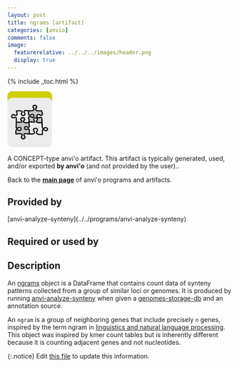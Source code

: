 ```yaml
---
layout: post
title: ngrams [artifact]
categories: [anvio]
comments: false
image:
  featurerelative: ../../../images/header.png
  display: true
---
```



{% include _toc.html %}


<img src="../../images/icons/CONCEPT.png" alt="CONCEPT" style="width:100px; border:none" />

A CONCEPT-type anvi'o artifact. This artifact is typically generated, used, and/or exported **by anvi'o** (and not provided by the user)..

Back to the **[main page](../../)** of anvi'o programs and artifacts.

## Provided by


<p style="text-align: left" markdown="1"><span class="artifact-p">[anvi-analyze-synteny](../../programs/anvi-analyze-synteny)</span></p>


## Required or used by

<p style="text-align: left" markdown="1"></p>

## Description

An <span class="artifact-n">[ngrams](/software/anvio/help/artifacts/ngrams)</span> object is a DataFrame that contains count data of synteny patterns collected from a group of similar loci or genomes. It is produced by running <span class="artifact-n">[anvi-analyze-synteny](/software/anvio/help/programs/anvi-analyze-synteny)</span> when given a <span class="artifact-n">[genomes-storage-db](/software/anvio/help/artifacts/genomes-storage-db)</span> and an annotation source.

An `ngram` is a group of neighboring genes that include precisely `n` genes, inspired by the term ngram in [linguistics and natural language processing](https://en.wikipedia.org/wiki/N-gram). This object was inspired by kmer count tables but is inherently different because it is counting adjacent genes and not nucleotides.


{:.notice}
Edit [this file](https://github.com/merenlab/anvio/tree/master/anvio/docs/artifacts/ngrams.md) to update this information.

